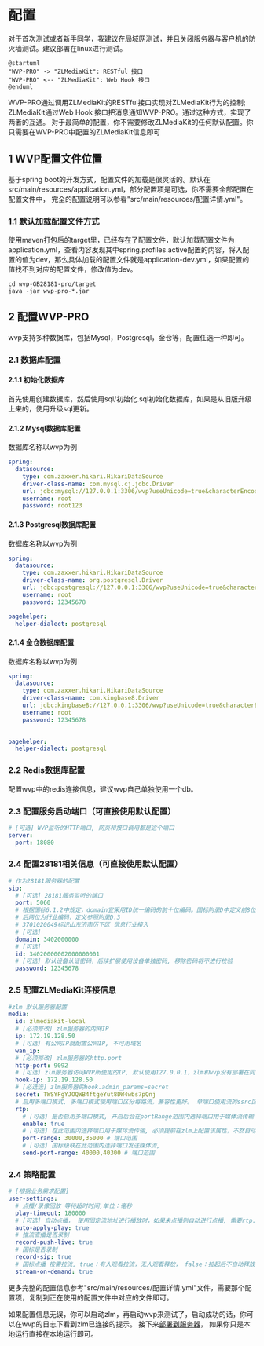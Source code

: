 <!-- 配置 -->

# 配置

对于首次测试或者新手同学，我建议在局域网测试，并且关闭服务器与客户机的防火墙测试。建议部署在linux进行测试。

```plantuml
@startuml
"WVP-PRO" -> "ZLMediaKit": RESTful 接口
"WVP-PRO" <-- "ZLMediaKit": Web Hook 接口
@enduml
```

WVP-PRO通过调用ZLMediaKit的RESTful接口实现对ZLMediaKit行为的控制; ZLMediaKit通过Web Hook 接口把消息通知WVP-PRO。通过这种方式，实现了两者的互通。
对于最简单的配置，你不需要修改ZLMediaKit的任何默认配置。你只需要在WVP-PRO中配置的ZLMediaKit信息即可

## 1 WVP配置文件位置

基于spring boot的开发方式，配置文件的加载是很灵活的。默认在src/main/resources/application.yml，部分配置项是可选，你不需要全部配置在配置文件中，
完全的配置说明可以参看"src/main/resources/配置详情.yml"。

### 1.1 默认加载配置文件方式

使用maven打包后的target里，已经存在了配置文件，默认加载配置文件为application.yml，查看内容发现其中spring.profiles.active配置的内容，将入配置的值为dev，那么具体加载的配置文件就是application-dev.yml，如果配置的值找不到对应的配置文件，修改值为dev。

```shell
cd wvp-GB28181-pro/target
java -jar wvp-pro-*.jar
```

## 2 配置WVP-PRO

wvp支持多种数据库，包括Mysql，Postgresql，金仓等，配置任选一种即可。

### 2.1 数据库配置

#### 2.1.1 初始化数据库

首先使用创建数据库，然后使用sql/初始化.sql初始化数据库，如果是从旧版升级上来的，使用升级sql更新。

#### 2.1.2 Mysql数据库配置

数据库名称以wvp为例

```yaml
spring:
  datasource:
    type: com.zaxxer.hikari.HikariDataSource
    driver-class-name: com.mysql.cj.jdbc.Driver
    url: jdbc:mysql://127.0.0.1:3306/wvp?useUnicode=true&characterEncoding=UTF8&rewriteBatchedStatements=true&serverTimezone=PRC&useSSL=false&allowMultiQueries=true
    username: root
    password: root123
```

#### 2.1.3 Postgresql数据库配置

数据库名称以wvp为例

```yaml
spring:
  datasource:
    type: com.zaxxer.hikari.HikariDataSource
    driver-class-name: org.postgresql.Driver
    url: jdbc:postgresql://127.0.0.1:3306/wvp?useUnicode=true&characterEncoding=UTF8&rewriteBatchedStatements=true&serverTimezone=PRC&useSSL=false&allowMultiQueries=true&allowPublicKeyRetrieval=true
    username: root
    password: 12345678

pagehelper:
  helper-dialect: postgresql
```

#### 2.1.4 金仓数据库配置

数据库名称以wvp为例

```yaml
spring:
  datasource:
    type: com.zaxxer.hikari.HikariDataSource
    driver-class-name: com.kingbase8.Driver
    url: jdbc:kingbase8://127.0.0.1:3306/wvp?useUnicode=true&characterEncoding=utf8
    username: root
    password: 12345678
    

pagehelper:
  helper-dialect: postgresql
```

### 2.2 Redis数据库配置

配置wvp中的redis连接信息，建议wvp自己单独使用一个db。

### 2.3 配置服务启动端口（可直接使用默认配置）

```yaml
# [可选] WVP监听的HTTP端口, 网页和接口调用都是这个端口
server:
  port: 18080
```

### 2.4 配置28181相关信息（可直接使用默认配置）

```yaml
# 作为28181服务器的配置
sip:
  # [可选] 28181服务监听的端口
  port: 5060
  # 根据国标6.1.2中规定，domain宜采用ID统一编码的前十位编码。国标附录D中定义前8位为中心编码（由省级、市级、区级、基层编号组成，参照GB/T 2260-2007）
  # 后两位为行业编码，定义参照附录D.3
  # 3701020049标识山东济南历下区 信息行业接入
  # [可选]
  domain: 3402000000
  # [可选]
  id: 34020000002000000001
  # [可选] 默认设备认证密码，后续扩展使用设备单独密码, 移除密码将不进行校验
  password: 12345678
```

### 2.5 配置ZLMediaKit连接信息

```yaml
#zlm 默认服务器配置
media:
  id: zlmediakit-local
  # [必须修改] zlm服务器的内网IP
  ip: 172.19.128.50
  # [可选] 有公网IP就配置公网IP, 不可用域名
  wan_ip:
  # [必须修改] zlm服务器的http.port
  http-port: 9092
  # [可选] zlm服务器访问WVP所使用的IP, 默认使用127.0.0.1，zlm和wvp没有部署在同一台服务器时必须配置
  hook-ip: 172.19.128.50
  # [必选选] zlm服务器的hook.admin_params=secret
  secret: TWSYFgYJOQWB4ftgeYut8DW4wbs7pQnj
  # 启用多端口模式, 多端口模式使用端口区分每路流，兼容性更好。 单端口使用流的ssrc区分， 点播超时建议使用多端口测试
  rtp:
    # [可选] 是否启用多端口模式, 开启后会在portRange范围内选择端口用于媒体流传输
    enable: true
    # [可选] 在此范围内选择端口用于媒体流传输, 必须提前在zlm上配置该属性，不然自动配置此属性可能不成功
    port-range: 30000,35000 # 端口范围
    # [可选] 国标级联在此范围内选择端口发送媒体流,
    send-port-range: 40000,40300 # 端口范围
```

### 2.4 策略配置

```yaml
# [根据业务需求配置]
user-settings:
  # 点播/录像回放 等待超时时间,单位：毫秒
  play-timeout: 180000
  # [可选] 自动点播， 使用固定流地址进行播放时，如果未点播则自动进行点播, 需要rtp.enable=true
  auto-apply-play: true
  # 推流直播是否录制
  record-push-live: true
  # 国标是否录制
  record-sip: true
  # 国标点播 按需拉流, true：有人观看拉流，无人观看释放， false：拉起后不自动释放
  stream-on-demand: true
```

更多完整的配置信息参考"src/main/resources/配置详情.yml"文件，需要那个配置项，复制到正在使用的配置文件中对应的文件即可。

如果配置信息无误，你可以启动zlm，再启动wvp来测试了，启动成功的话，你可以在wvp的日志下看到zlm已连接的提示。
接下来[部署到服务器](./_content/introduction/deployment.md)， 如果你只是本地运行直接在本地运行即可。

